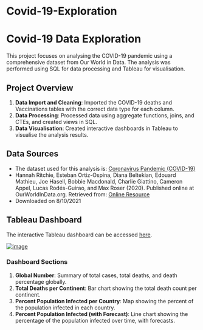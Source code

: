 # Covid-19-Exploration

# Covid-19 Data Exploration

This project focuses on analysing the COVID-19 pandemic using a comprehensive dataset from Our World in Data. The analysis was performed using SQL for data processing and Tableau for visualisation.

## Project Overview

1. **Data Import and Cleaning**: Imported the COVID-19 deaths and Vaccinations tables with the correct data type for each column.
2. **Data Processing**: Processed data using aggregate functions, joins, and CTEs, and created views in SQL.
3. **Data Visualisation**: Created interactive dashboards in Tableau to visualise the analysis results.

## Data Sources

- The dataset used for this analysis is: [Coronavirus Pandemic (COVID-19)](https://ourworldindata.org/covid-deaths)
- Hannah Ritchie, Esteban Ortiz-Ospina, Diana Beltekian, Edouard Mathieu, Joe Hasell, Bobbie Macdonald, Charlie Giattino, Cameron Appel, Lucas Rodés-Guirao, and Max Roser (2020). Published online at OurWorldInData.org. Retrieved from: [Online Resource](https://ourworldindata.org/coronavirus)
- Downloaded on 8/10/2021

## Tableau Dashboard

The interactive Tableau dashboard can be accessed [here](https://public.tableau.com/app/profile/christine.yin/viz/Covid19DataExploration_16288198724040/Dashboard1).

<a href="https://public.tableau.com/app/profile/christine.yin/viz/Covid19DataExploration_16288198724040/Dashboard1">![image](https://github.com/ChristineCYin/Covid-19-Data-Exploration/assets/28497315/929d8d0a-127e-433f-90a3-1241b04861c9)</a><br>

### Dashboard Sections

1. **Global Number**: Summary of total cases, total deaths, and death percentage globally.
2. **Total Deaths per Continent**: Bar chart showing the total death count per continent.
3. **Percent Population Infected per Country**: Map showing the percent of the population infected in each country.
4. **Percent Population Infected (with Forecast)**: Line chart showing the percentage of the population infected over time, with forecasts.
